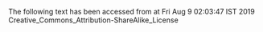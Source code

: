 The following text has been accessed from at Fri Aug 9 02:03:47 IST 2019
Creative_Commons_Attribution-ShareAlike_License
